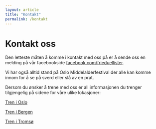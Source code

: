 ```yaml
---
layout: article
title: "Kontakt"
permalink: /kontakt
---
```

# Kontakt oss

Den letteste måten å komme i kontakt med oss på er å sende oss en melding på vår facebookside
[facebook.com/frieduellister](https://www.facebook.com/frieduellister).

Vi har også alltid stand på Oslo Middelalderfestival der alle kan komme innom for å se på sverd eller slå av en prat.

Dersom du ønsker å trene med oss er all informasjonen du trenger tilgjengelig på sidene for våre ulike lokasjoner:

[Tren i Oslo](/tren-i-oslo)

[Tren i Bergen](/tren-i-bergen)

[Tren i Tromsø](/tren-i-tromso)
